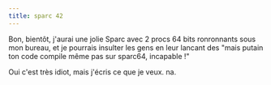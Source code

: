 ```yaml
---
title: sparc 42
---
```


Bon, bientôt, j'aurai une jolie Sparc avec 2 procs 64 bits ronronnants sous
mon bureau, et je pourrais insulter les gens en leur lancant des "mais putain
ton code compile même pas sur sparc64, incapable !"

Oui c'est très idiot, mais j'écris ce que je veux. na.

